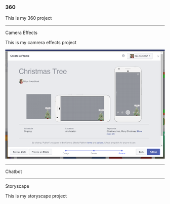 ### 360

<script src="//360.vizor.io/scripts/embed.js" data-vizorurl="https://360.vizor.io/embed/v/x9lve" ></script>

This is my 360 project

***

Camera Effects

This is my camrera effects project

![Elvia](https://github.com/ElviaUvalle/ElviaUvalle.github.io/blob/master/Elvia.PNG?raw=true "Optional Title")

***

Chatbot

***

Storyscape

This is my storyscape project

<script src="//360.vizor.io/scripts/embed.js" data-vizorurl="https://patches.vizor.io/embed/elviauvalle/hi-copy-copy-copy" ></script>

